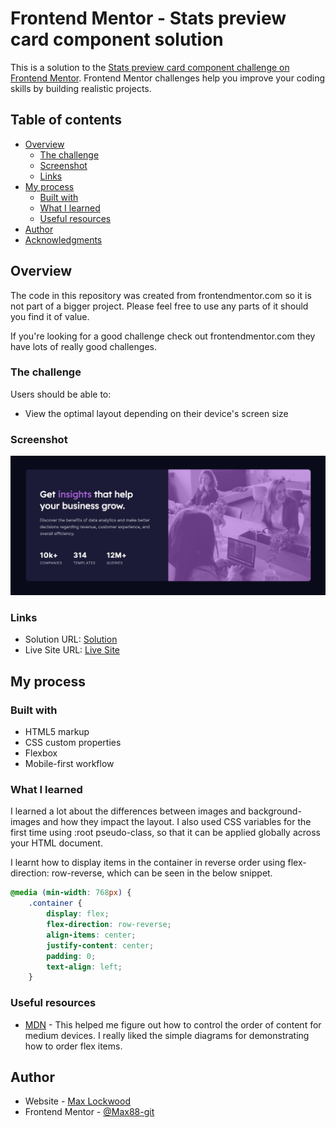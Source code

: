 # Frontend Mentor - Stats preview card component solution

This is a solution to the [Stats preview card component challenge on Frontend Mentor](https://www.frontendmentor.io/challenges/stats-preview-card-component-8JqbgoU62). Frontend Mentor challenges help you improve your coding skills by building realistic projects. 

## Table of contents

- [Overview](#overview)
  - [The challenge](#the-challenge)
  - [Screenshot](#screenshot)
  - [Links](#links)
- [My process](#my-process)
  - [Built with](#built-with)
  - [What I learned](#what-i-learned)
  - [Useful resources](#useful-resources)
- [Author](#author)
- [Acknowledgments](#acknowledgments)

## Overview

The code in this repository was created from frontendmentor.com so it is not part of a bigger project. Please feel free to use any parts of it should you find it of value.

If you're looking for a good challenge check out frontendmentor.com they have lots of really good challenges.

### The challenge

Users should be able to:

- View the optimal layout depending on their device's screen size

### Screenshot

![Design screenshot for the Stats preview card component coding challenge](./design/screenshot.jpg)

### Links

- Solution URL: [Solution](https://github.com/Max88-git/stats-preview-card)
- Live Site URL: [Live Site](https://max88-git.github.io/stats-preview-card/)

## My process

### Built with

- HTML5 markup
- CSS custom properties
- Flexbox
- Mobile-first workflow

### What I learned

I learned a lot about the differences between images and background-images and how they impact the layout. I also used CSS variables for the first time using :root pseudo-class, so that it can be applied globally across your HTML document. 

I learnt how to display items in the container in reverse order using flex-direction: row-reverse, which can be seen in the below snippet.

```css
@media (min-width: 768px) {
	.container {
		display: flex;
		flex-direction: row-reverse;
		align-items: center;
		justify-content: center;
		padding: 0;
		text-align: left;
	}
```

### Useful resources

- [MDN](https://developer.mozilla.org/en-US/docs/Web/CSS/CSS_Flexible_Box_Layout/Ordering_Flex_Items) - This helped me figure out how to control the order of content for medium devices. I really liked the simple diagrams for demonstrating how to order flex items.

## Author

- Website - [Max Lockwood](https://www.maxlockwood.uk/)
- Frontend Mentor - [@Max88-git](https://www.frontendmentor.io/profile/Max88-git)

